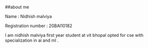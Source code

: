 ##about me 

Name : Nidhish malviya 

Registration number : 20BAI10182

I am nidhish malviya first year student at vit bhopal opted for cse with specialization in ai and ml .
